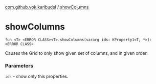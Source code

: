 [com.github.vok.karibudsl](index.md) / [showColumns](.)

# showColumns

`fun <T> <ERROR CLASS><T>.showColumns(vararg ids: KProperty1<T, *>): <ERROR CLASS>`

Causes the Grid to only show given set of columns, and in given order.

### Parameters

`ids` - show only this properties.